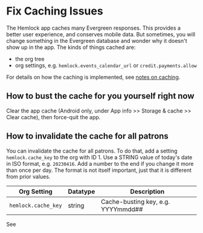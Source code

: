 # Fix Caching Issues

The Hemlock app caches many Evergreen responses.  This provides a better user experience, and conserves
mobile data.  But sometimes, you will change something in the Evergreen database and wonder why
it doesn't show up in the app.  The kinds of things cached are:
* the org tree
* org settings, e.g. `hemlock.events_calendar_url` or `credit.payments.allow`

For details on how the caching is implemented, see [notes on caching](../notes-on-caching.md).

## How to bust the cache for you yourself right now

Clear the app cache (Android only, under App info >> Storage & cache >> Clear cache),
then force-quit the app.

## How to invalidate the cache for all patrons

You can invalidate the cache for all patrons.  To do that,
add a setting `hemlock.cache_key` to the org with ID 1.  Use a STRING value of today's date in
ISO format, e.g. `20230416`.  Add a number to the end if you change it more than once per day.
The format is not itself important, just that it is different from prior values.

| Org Setting         | Datatype | Description                        |
|---------------------|----------|------------------------------------|
| `hemlock.cache_key` | string   | Cache-busting key, e.g. YYYYmmdd## |

See 